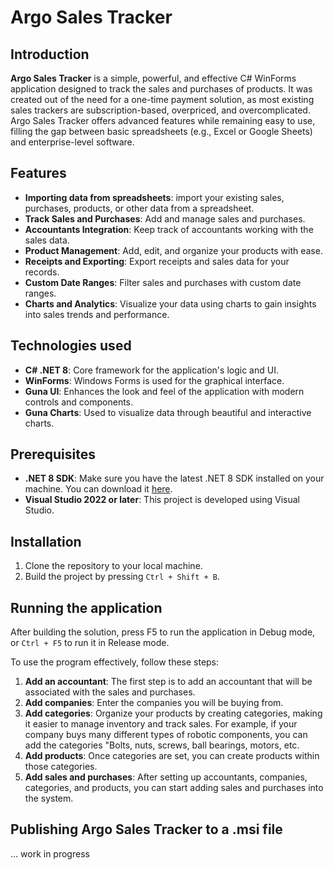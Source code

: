 # Argo Sales Tracker

## Introduction
**Argo Sales Tracker** is a simple, powerful, and effective C# WinForms application designed to track the sales and purchases of products. It was created out of the need for a one-time payment solution, as most existing sales trackers are subscription-based, overpriced, and overcomplicated. Argo Sales Tracker offers advanced features while remaining easy to use, filling the gap between basic spreadsheets (e.g., Excel or Google Sheets) and enterprise-level software.

## Features
- **Importing data from spreadsheets**: import your existing sales, purchases, products, or other data from a spreadsheet.
- **Track Sales and Purchases**: Add and manage sales and purchases.
- **Accountants Integration**: Keep track of accountants working with the sales data.
- **Product Management**: Add, edit, and organize your products with ease.
- **Receipts and Exporting**: Export receipts and sales data for your records.
- **Custom Date Ranges**: Filter sales and purchases with custom date ranges.
- **Charts and Analytics**: Visualize your data using charts to gain insights into sales trends and performance.

## Technologies used
- **C# .NET 8**: Core framework for the application's logic and UI.
- **WinForms**: Windows Forms is used for the graphical interface.
- **Guna UI**: Enhances the look and feel of the application with modern controls and components.
- **Guna Charts**: Used to visualize data through beautiful and interactive charts.

## Prerequisites
- **.NET 8 SDK**: Make sure you have the latest .NET 8 SDK installed on your machine. You can download it [here](https://dotnet.microsoft.com/en-us/download/dotnet/8.0).
- **Visual Studio 2022 or later**: This project is developed using Visual Studio.

## Installation
1. Clone the repository to your local machine.
2. Build the project by pressing ```Ctrl + Shift + B```.

## Running the application
After building the solution, press F5 to run the application in Debug mode, or ```Ctrl + F5``` to run it in Release mode.

To use the program effectively, follow these steps:
1.	**Add an accountant**: The first step is to add an accountant that will be associated with the sales and purchases.
2.	**Add companies**: Enter the companies you will be buying from.
3.	**Add categories**: Organize your products by creating categories, making it easier to manage inventory and track sales. For example, if your company buys many different types of robotic components, you can add the categories "Bolts, nuts, screws, ball bearings, motors, etc.
4.	**Add products**: Once categories are set, you can create products within those categories.
5.	**Add sales and purchases**: After setting up accountants, companies, categories, and products, you can start adding sales and purchases into the system.

## Publishing Argo Sales Tracker to a .msi file
... work in progress
